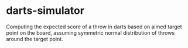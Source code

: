# darts-simulator

Computing the expected score of a throw in darts based on aimed target point on the board, assuming symmetric normal distribution of 
throws around the target point. 
